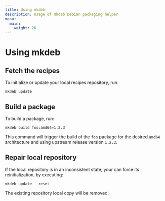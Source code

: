 ```yaml
---
title: Using mkdeb
description: Usage of mkdeb Debian packaging helper
menu:
  main:
    weight: 20
---
```


# Using mkdeb

## Fetch the recipes

To initialize or update your local recipes repository, run:

    mkdeb update

## Build a package

To build a package, run:

    mkdeb build foo:amd64=1.2.3

This command will trigger the build of the `foo` package for the desired `amd64` architecture and using upstream
release version `1.2.3`.

## Repair local repository

If the local repository is in an inconsistent state, your can force its reinitialization, by executing:

    mkdeb update --reset

<div class="note"><span class="fas fa-info-circle"></span> The existing repository local copy will be removed.</div>
